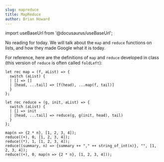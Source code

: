 ```yaml
---
slug: mapreduce
title: MapReduce
author: Brian Howard
---
```

import useBaseUrl from '@docusaurus/useBaseUrl';

No reading for today. We will talk about the `map` and `reduce` functions on lists, and how they made Google what it is today.

<!--truncate-->
For reference, here are the definitions of `map` and `reduce` developed in class (this version of `reduce` is often called `foldLeft`):

```reason edit
let rec map = (f, aList) => {
  switch (aList) {
  | [] => []
  | [head, ...tail] => [f(head), ...map(f, tail)]
  }
};

let rec reduce = (g, init, aList) => {
  switch (aList) {
  | [] => init
  | [head, ...tail] => reduce(g, g(init, head), tail)
  }
};

map(n => {2 * n}, [1, 2, 3, 4]);
reduce((+), 0, [1, 2, 3, 4]);
reduce((*), 1, [1, 2, 3, 4]);
reduce((summary, n) => {summary ++ "," ++ string_of_int(n)}, "", [1, 2, 3, 4]);
reduce((+), 0, map(n => {2 * n}, [1, 2, 3, 4]));
```
